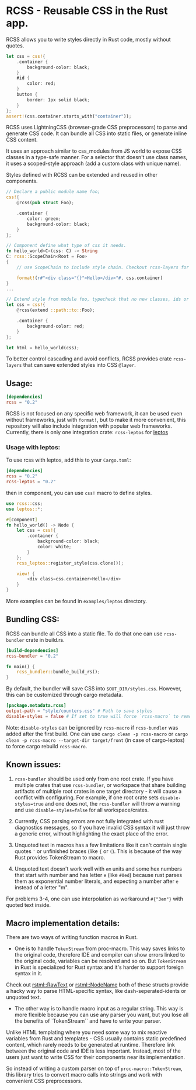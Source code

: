 # RCSS - Reusable CSS in the Rust app.

RCSS allows you to write styles directly in Rust code, mostly without quotes.

```rust
let css = css!{
    .container {
        background-color: black;
    }
    #id {
        color: red;
    }
    button {
        border: 1px solid black;
    }
};
assert!(css.container.starts_with("container"));
```

RCSS uses LightningCSS (browser-grade CSS preprocessors) to parse and generate CSS code.
It can bundle all CSS into static files, or generate inline CSS content.

It uses an approach similar to css_modules from JS world to expose CSS classes in a type-safe manner. For a selector that doesn't use class names, it uses a scoped-style approach (add a custom class with unique name).

Styles defined with RCSS can be extended and reused in other components.

```rust 
// Declare a public module name foo;
css!{
    @rcss(pub struct Foo);

    .container {
        color: green;
        background-color: black;
    }
};

// Component define what type of css it needs.
fn hello_world<C>(css: C) -> String
C: rcss::ScopeChain<Root = Foo>
{
    // use ScopeChain to include style chain. Checkout rcss-layers for details.

    format!(r#"<div class="{}">Hello</div>"#, css.container)
}
...

// Extend style from module foo, typecheck that no new classes, ids or types are added.
let css = css!{
    @rcss(extend ::path::to::Foo);

    .container {
        background-color: red;
    }
};

let html = hello_world(css);
```
To better control cascading and avoid conflicts, RCSS provides crate `rcss-layers` that can save extended styles into CSS `@layer`.

## Usage:

```toml
[dependencies]
rcss = "0.2"
```

RCSS is not focused on any specific web framework, it can be used even without frameworks, just with `format!`, but to make it more convenient, this repository
will also include integration with popular web frameworks.
Currently, there is only one integration crate: `rcss-leptos` for [leptos](https://github.com/leptos-rs/leptos)

### Usage with leptos:
To use rcss with leptos, add this to your `Cargo.toml`:

```toml
[dependencies]
rcss = "0.2"
rcss-leptos = "0.2"
```

then in component, you can use `css!` macro to define styles.
```rust
use rcss::css;
use leptos::*;

#[component]
fn hello_world() -> Node {
    let css = css!{
        .container {
            background-color: black;
            color: white;
        }
    };
    rcss_leptos::register_style(css.clone());

    view! {
        <div class=css.container>Hello</div>
    }
}
```
More examples can be found in `examples/leptos` directory.


## Bundling CSS:
RCSS can bundle all CSS into a static file.
To do that one can use `rcss-bundler` crate in build.rs.
    
```toml
[build-dependencies]
rcss-bundler = "0.2"
```

```rust
fn main() {
    rcss_bundler::bundle_build_rs();
}
```

By default, the bundler will save CSS into `$OUT_DIR/styles.css`. However, this can be customized through cargo metadata.


```toml
[package.metadata.rcss]
output-path = "style/counters.css" # Path to save styles
disable-styles = false # If set to true will force `rcss-macro` to remove style strings from macro output.
```

Note: `disable-styles` can be ignored by `rcss-macro` if `rcss-bundler` was added after the first build.
One can use `cargo clean -p rcss-macro` or `cargo clean -p rcss-macro --target-dir target/front` (in case of cargo-leptos) to force cargo rebuild `rcss-macro`.

## Known issues:
1. `rcss-bundler` should be used only from one root crate. If you have multiple crates that use `rcss-bundler`, or workspace that share building artifacts of multiple root crates in one target directory - it will cause a conflict with configuring. For example, if one root crate sets `disable-styles=true` and one does not, the `rcss-bundler` will throw a warning and use `disable-styles=false` for all workspace/crates.

2. Currently, CSS parsing errors are not fully integrated with rust diagnostics messages, so if you have invalid CSS syntax it will just throw a generic error, without highlighting the exact place of the error.

3. Unquoted text in macros has a few limitations like it can't contain single quotes `'` or unfinished braces (like `{` or `(`). This is because of the way Rust provides TokenStream to macro.

4. Unquoted text doesn't work well with `em` units and some hex numbers that start with number and has letter `e` (like `#0ed`) because rust parses them as exponential number literals, and expecting a number after `e` instead of a letter "m".

For problems 3-4, one can use interpolation as workaround `#{"3em"}` with quoted text inside.

## Macro implementation details: 
There are two ways of writing function macros in Rust.
- One is to handle `TokenStream` from proc-macro.
This way saves links to the original code, therefore IDE and compiler can show errors linked to the original code, variables can be resolved and so on. But `TokenStream` in Rust is specialized for Rust syntax and it's harder to support foreign syntax in it.

Check out [rstml::RawText](https://github.com/rs-tml/rstml/blob/main/src/node/raw_text.rs) or [rstml::NodeName](https://github.com/rs-tml/rstml/blob/main/src/node/node_name.rs) both of these structs provide a hacky way to parse HTML-specific syntax, like dash-seperated-idents or unquoted text.

- The other way is to handle macro input as a regular string.
This way is more flexible because you can use any parser you want, but you lose all the benefits of `TokenStream`` and have to write your parser.

Unlike HTML templating where you need some way to mix reactive variables from Rust and templates -
CSS usually contains static predefined content, which rarely needs to be generated at runtime.
Therefore link between the original code and IDE is less important. Instead, most of the users just want to write CSS for their components near its implementation.

So instead of writing a custom parser on top of `proc-macro::TokenStream`, this library tries to convert macro calls into strings and work with convenient CSS preprocessors.
